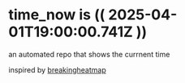 # time_now is (( 2025-04-01T19:00:00.741Z ))

an automated repo that shows the currnent time

inspired by [breakingheatmap](https://github.com/breakingheatmap/breakingheatmap)